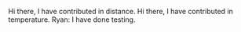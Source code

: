 Hi there, I have contributed in distance.
Hi there, I have contributed in temperature.
Ryan: I have done testing.
